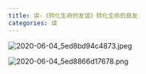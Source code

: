 ```yaml
---
title: 读-《转化生命的友谊》转化生命的良友
categories: 读
---
```

![2020-06-04_5ed8bd94c4873.jpeg](https://upload-images.jianshu.io/upload_images/15325592-fc4ab460048d2f8e.jpeg?imageMogr2/auto-orient/strip%7CimageView2/2/w/1240)
<!-- more -->

![2020-06-04_5ed8866d17678.png](https://upload-images.jianshu.io/upload_images/15325592-d75762f0a5299a78.png?imageMogr2/auto-orient/strip%7CimageView2/2/w/1240)
<!-- more -->

